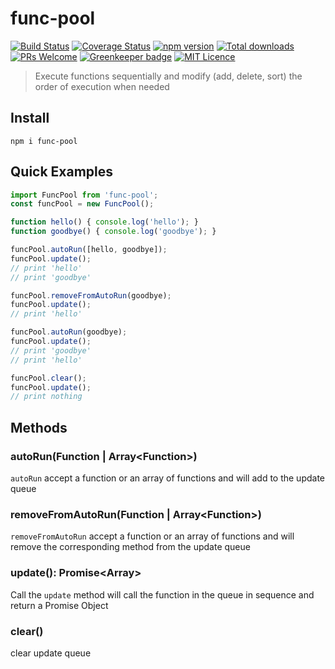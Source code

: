 # func-pool

[![Build Status](https://travis-ci.org/Runjuu/func-pool.svg?branch=master)](https://travis-ci.org/Runjuu/func-pool)
[![Coverage Status](https://coveralls.io/repos/github/Runjuu/func-pool/badge.svg?branch=master)](https://coveralls.io/github/Runjuu/func-pool?branch=master)
[![npm version](https://badge.fury.io/js/func-pool.svg)](https://www.npmjs.com/package/func-pool)
[![Total downloads](https://img.shields.io/npm/dt/func-pool.svg)](https://www.npmjs.com/package/func-pool)
[![PRs Welcome](https://img.shields.io/badge/PRs-welcome-brightgreen.svg)](CONTRIBUTING.md#pull-requests)
[![Greenkeeper badge](https://badges.greenkeeper.io/Runjuu/func-pool.svg)](https://greenkeeper.io/)
[![MIT Licence](https://badges.frapsoft.com/os/mit/mit.svg?v=103)](https://opensource.org/licenses/mit-license.php)

> Execute functions sequentially and modify (add, delete, sort) the order of execution when needed

## Install
```console
npm i func-pool
```

## Quick Examples
```js
import FuncPool from 'func-pool';
const funcPool = new FuncPool();

function hello() { console.log('hello'); }
function goodbye() { console.log('goodbye'); }

funcPool.autoRun([hello, goodbye]);
funcPool.update();
// print 'hello'
// print 'goodbye'

funcPool.removeFromAutoRun(goodbye);
funcPool.update();
// print 'hello'

funcPool.autoRun(goodbye);
funcPool.update();
// print 'goodbye'
// print 'hello'

funcPool.clear();
funcPool.update();
// print nothing
```

## Methods

### autoRun(Function | Array\<Function\>)
`autoRun` accept a function or an array of functions and will add to the update queue

### removeFromAutoRun(Function | Array\<Function\>)
`removeFromAutoRun` accept a function or an array of functions and will remove the corresponding method from the update queue

### update(): Promise\<Array\>
Call the `update` method will call the function in the queue in sequence and return a Promise Object

### clear()
clear update queue
